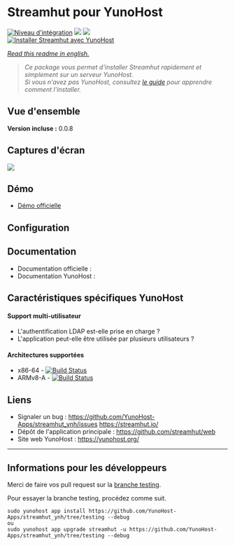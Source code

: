 # Streamhut pour YunoHost

[![Niveau d'intégration](https://dash.yunohost.org/integration/streamhut.svg)](https://dash.yunohost.org/appci/app/streamhut) ![](https://ci-apps.yunohost.org/ci/badges/streamhut.status.svg) ![](https://ci-apps.yunohost.org/ci/badges/streamhut.maintain.svg)  
[![Installer Streamhut avec YunoHost](https://install-app.yunohost.org/install-with-yunohost.png)](https://install-app.yunohost.org/?app=streamhut)

*[Read this readme in english.](./README.md)* 

> *Ce package vous permet d'installer Streamhut rapidement et simplement sur un serveur YunoHost.  
Si vous n'avez pas YunoHost, consultez [le guide](https://yunohost.org/#/install) pour apprendre comment l'installer.*

## Vue d'ensemble


**Version incluse :** 0.0.8

## Captures d'écran

![](https://camo.githubusercontent.com/8fc50c755f3cedf509ba303470bd148b3f0c7bf5/68747470733a2f2f73332e616d617a6f6e6177732e636f6d2f6173736574732e73747265616d6875742e696f2f73747265616d6875745f64656d6f5f312e676966)

## Démo

* [Démo officielle](https://streamhut.io)

## Configuration


## Documentation

 * Documentation officielle : 
 * Documentation YunoHost : 

## Caractéristiques spécifiques YunoHost

#### Support multi-utilisateur

* L'authentification LDAP est-elle prise en charge ? 
* L'application peut-elle être utilisée par plusieurs utilisateurs ?

#### Architectures supportées

* x86-64 - [![Build Status](https://ci-apps.yunohost.org/ci/logs/streamhut%20%28Apps%29.svg)](https://ci-apps.yunohost.org/ci/apps/streamhut/)
* ARMv8-A - [![Build Status](https://ci-apps-arm.yunohost.org/ci/logs/streamhut%20%28Apps%29.svg)](https://ci-apps-arm.yunohost.org/ci/apps/streamhut/)

## Liens

 * Signaler un bug : https://github.com/YunoHost-Apps/streamhut_ynh/issues
 https://streamhut.io/
 * Dépôt de l'application principale : https://github.com/streamhut/web
 * Site web YunoHost : https://yunohost.org/

---

## Informations pour les développeurs

Merci de faire vos pull request sur la [branche testing](https://github.com/YunoHost-Apps/hedgedoc_ynh/tree/testing).

Pour essayer la branche testing, procédez comme suit.
```
sudo yunohost app install https://github.com/YunoHost-Apps/streamhut_ynh/tree/testing --debug
ou
sudo yunohost app upgrade streamhut -u https://github.com/YunoHost-Apps/streamhut_ynh/tree/testing --debug
```
